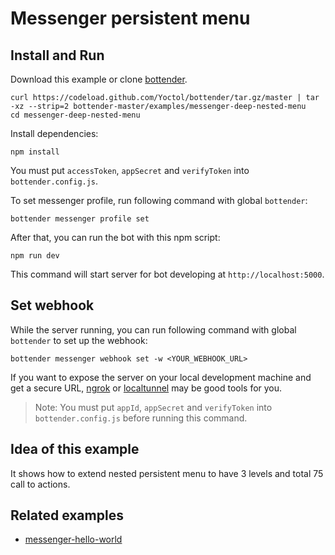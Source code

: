 # Messenger persistent menu

## Install and Run

Download this example or clone [bottender](https://github.com/Yoctol/bottender).

```
curl https://codeload.github.com/Yoctol/bottender/tar.gz/master | tar -xz --strip=2 bottender-master/examples/messenger-deep-nested-menu
cd messenger-deep-nested-menu
```

Install dependencies:

```
npm install
```

You must put `accessToken`, `appSecret` and `verifyToken` into `bottender.config.js`.

To set messenger profile, run following command with global `bottender`:

```
bottender messenger profile set
```

After that, you can run the bot with this npm script:

```
npm run dev
```

This command will start server for bot developing at `http://localhost:5000`.

## Set webhook

While the server running, you can run following command with global `bottender` to set up the webhook:

```
bottender messenger webhook set -w <YOUR_WEBHOOK_URL>
```

If you want to expose the server on your local development machine and get a secure URL, [ngrok](https://ngrok.com/) or [localtunnel](https://localtunnel.github.io/www/) may be good tools for you.

> Note: You must put `appId`, `appSecret` and `verifyToken` into `bottender.config.js` before running this command.

## Idea of this example

It shows how to extend nested persistent menu to have 3 levels and total 75 call to actions.

## Related examples

- [messenger-hello-world](../messenger-hello-world)

